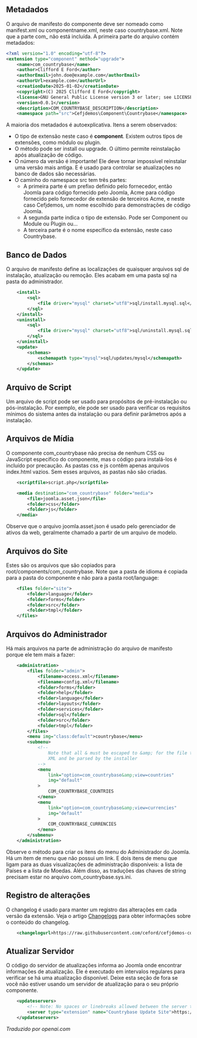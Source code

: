 <!-- Filename: J4.x:MVC_Anatomy:_Manifest_File / Display title: Anatomia MVC: Arquivo de Manifesto -->

## Metadados

O arquivo de manifesto do componente deve ser nomeado como manifest.xml ou componentname.xml, neste caso countrybase.xml. Note que a parte com_ não está incluída. A primeira parte do arquivo contém metadados:

```xml
<?xml version="1.0" encoding="utf-8"?>
<extension type="component" method="upgrade">
    <name>com_countrybase</name>
    <author>Clifford E Ford</author>
    <authorEmail>john.doe@example.com</authorEmail>
    <authorUrl>example.com</authorUrl>
    <creationDate>2025-01-02</creationDate>
    <copyright>(C) 2025 Clifford E Ford</copyright>
    <license>GNU General Public License version 3 or later; see LICENSE.txt</license>
    <version>0.0.1</version>
    <description>COM_COUNTRYBASE_DESCRIPTION</description>
    <namespace path="src">Cefjdemos\Component\Countrybase</namespace>
```

A maioria dos metadados é autoexplicativa. Itens a serem observados:

- O tipo de extensão neste caso é **component**. Existem outros tipos de extensões, como módulo ou plugin.
- O método pode ser install ou upgrade. O último permite reinstalação após atualização de código.
- O número da versão é importante! Ele deve tornar impossível reinstalar uma versão mais antiga. E é usado para controlar se atualizações no banco de dados são necessárias.
- O caminho do namespace src tem três partes:
  - A primeira parte é um prefixo definido pelo fornecedor, então Joomla para código fornecido pelo Joomla, Acme para código fornecido pelo fornecedor de extensão de terceiros Acme, e neste caso Cefjdemos, um nome escolhido para demonstrações de código Joomla.
  - A segunda parte indica o tipo de extensão. Pode ser Component ou Module ou Plugin ou...
  - A terceira parte é o nome específico da extensão, neste caso Countrybase.

## Banco de Dados

O arquivo de manifesto define as localizações de quaisquer arquivos sql de instalação, atualização ou remoção. Eles acabam em uma pasta sql na pasta do administrador.

```xml
    <install>
        <sql>
            <file driver="mysql" charset="utf8">sql/install.mysql.sql</file>
        </sql>
    </install>
    <uninstall>
        <sql>
            <file driver="mysql" charset="utf8">sql/uninstall.mysql.sql</file>
        </sql>
    </uninstall>
    <update>
        <schemas>
            <schemapath type="mysql">sql/updates/mysql</schemapath>
        </schemas>
    </update>
```

## Arquivo de Script

Um arquivo de script pode ser usado para propósitos de pré-instalação ou pós-instalação. Por exemplo, ele pode ser usado para verificar os requisitos mínimos do sistema antes da instalação ou para definir parâmetros após a instalação.

## Arquivos de Mídia

O componente com_countrybase não precisa de nenhum CSS ou JavaScript específico do componente, mas o código para instalá-los é incluído por precaução. As pastas css e js contêm apenas arquivos index.html vazios. Sem esses arquivos, as pastas não são criadas.

```xml
    <scriptfile>script.php</scriptfile>

    <media destination="com_countrybase" folder="media">
        <file>joomla.asset.json</file>
        <folder>css</folder>
        <folder>js</folder>
    </media>
```

Observe que o arquivo joomla.asset.json é usado pelo gerenciador de ativos da web, geralmente chamado a partir de um arquivo de modelo.

## Arquivos do Site

Estes são os arquivos que são copiados para root/components/com_countrybase. Note que a pasta de idioma é copiada para a pasta do componente e não para a pasta root/language:

```xml
    <files folder="site">
        <folder>language</folder>
        <folder>forms</folder>
        <folder>src</folder>
        <folder>tmpl</folder>
    </files>
```

## Arquivos do Administrador

Há mais arquivos na parte de administração do arquivo de manifesto porque ele tem mais a fazer:

```xml
    <administration>
        <files folder="admin">
            <filename>access.xml</filename>
            <filename>config.xml</filename>
            <folder>forms</folder>
            <folder>help</folder>
            <folder>language</folder>
            <folder>layouts</folder>
            <folder>services</folder>
            <folder>sql</folder>
            <folder>src</folder>
            <folder>tmpl</folder>
        </files>
        <menu img="class:default">countrybase</menu>
        <submenu>
            <!--
                Note that all & must be escaped to &amp; for the file to be valid
                XML and be parsed by the installer
            -->
            <menu
                link="option=com_countrybase&amp;view=countries"
                img="default"
            >
                COM_COUNTRYBASE_COUNTRIES
            </menu>
            <menu
                link="option=com_countrybase&amp;view=currencies"
                img="default"
            >
                COM_COUNTRYBASE_CURRENCIES
            </menu>
        </submenu>
    </administration>
```

Observe o método para criar os itens do menu do Administrador do Joomla. Há um item de menu que não possui um link. E dois itens de menu que ligam para as duas visualizações de administração disponíveis: a lista de Países e a lista de Moedas. Além disso, as traduções das chaves de string precisam estar no arquivo com_countrybase.sys.ini.

## Registro de alterações

O changelog é usado para manter um registro das alterações em cada versão da extensão. Veja o artigo [Changelogs](jdocmanual?article=docus/install-update/installation-change-log) para obter informações sobre o conteúdo do changelog.

```xml
    <changelogurl>https://raw.githubusercontent.com/ceford/cefjdemos-com-countrybase/master/changelog.xml</changelogurl>
```

## Atualizar Servidor

O código do servidor de atualizações informa ao Joomla onde encontrar informações de atualização. Ele é executado em intervalos regulares para verificar se há uma atualização disponível. Deixe esta seção de fora se você não estiver usando um servidor de atualização para o seu próprio componente.

```xml
    <updateservers>
        <!-- Note: No spaces or linebreaks allowed between the server tags -->
        <server type="extension" name="Countrybase Update Site">https://raw.githubusercontent.com/ceford/cefjdemos-com-countrybase/master/updates.xml</server>
    </updateservers>
```

*Traduzido por openai.com*

